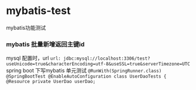 # mybatis-test
mybatis功能测试
### mybatis 批量新增返回主键id
mysql 配置时，url
`
url: jdbc:mysql://localhost:3306/test?useUnicode=true&characterEncoding=utf-8&useSSL=true&serverTimezone=UTC
`
spring boot 下写mybatis 单元测试
`
@RunWith(SpringRunner.class)
@SpringBootTest
@EnableAutoConfiguration
class UserDaoTests {
    @Resource
    private UserDao userDao;
`
